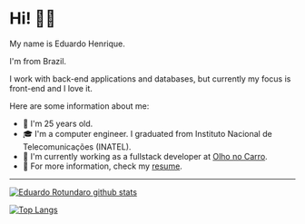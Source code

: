 # Hi! 👋🏻

My name is Eduardo Henrique.

I'm from Brazil.

I work with back-end applications and databases, but currently my focus is front-end and I love it.

Here are some information about me:

- 🧔 I'm 25 years old.
- 🎓 I'm a computer engineer. I graduated from Instituto Nacional de Telecomunicações (INATEL).
- 💼 I'm currently working as a fullstack developer at [Olho no Carro](https://www.olhonocarro.com.br/).
- 📄 For more information, check my [resume](https://eduardorotundaro.github.io/resume/).

---

[![Eduardo Rotundaro github stats](https://github-readme-stats.vercel.app/api?username=EduardoRotundaro&title_color=23c4ff&text_color=c8d5e5&icon_color=23c4ff&bg_color=131313&hide_border=true&include_all_commits=true&count_private=true)](https://github.com/EduardoRotundaro/)

[![Top Langs](https://github-readme-stats.vercel.app/api/top-langs/?username=EduardoRotundaro&title_color=23c4ff&text_color=c8d5e5&bg_color=131313&hide_border=true)](https://github.com/EduardoRotundaro/)
